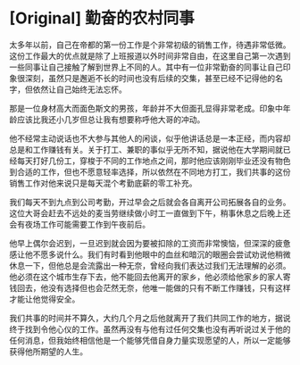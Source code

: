 # [Original] 勤奋的农村同事


太多年以前，自己在帝都的第一份工作是个非常初级的销售工作，待遇非常低微。这份工作最大的优点就是除了上班报道以外时间非常自由，在这里自己第一次遇到一些同事让自己接触了解到世界上不同的人。其中有一位非常勤奋的同事让自己印象很深刻，虽然只是邂逅不长的时间也没有后续的交集，甚至已经不记得他的名字，但依然让自己始终无法忘怀。

那是一位身材高大而面色斯文的男孩，年龄并不大但面孔显得非常老成。印象中年龄应该比我还小几岁但总让我有想要称呼他大哥的冲动。

他不经常主动说话也不大参与其他人的闲谈，似乎他讲话总是一本正经，而内容却总是和工作赚钱有关。关于打工、兼职的事似乎无所不知，据说他在大学期间就已经每天打好几份工，穿梭于不同的工作地点之间，那时他应该刚刚毕业还没有物色到合适的工作，但也不愿意轻率选择，所以依然在不同地方打工，我们共事的这份销售工作对他来说只是每天混个考勤底薪的零工补充。

我们每天不到九点到公司考勤，开过早会之后就会各自离开公司拓展各自的业务。这位大哥会赶去不远处的麦当劳继续做小时工一直做到下午，稍事休息之后晚上还会有夜场工作可能需要工作到午夜前后。

他早上偶尔会迟到，一旦迟到就会因为要被扣除的工资而非常懊恼，但深深的疲惫感让他不愿多说什么。我们有时看到他眼中的血丝和暗沉的眼圈会尝试劝说他稍微休息一下，但他总是会流露出一种无奈，曾经向我们表达过我们无法理解的必须。他必须在这个城市生存下去，他不能回去他离开的家乡，他必须给他家乡的家人寄钱回去，他没有选择但也会茫然无奈，他唯一能做的只有不断工作赚钱，只有这样才能让他觉得安全。

我们共事的时间并不算久，大约几个月之后他就离开了我们共同工作的地方，据说终于找到令他心仪的工作。虽然再没有与他有过任何交集也没有再听说过关于他的任何消息，但我始终相信他是一个能够凭借自身力量实现愿望的人，所以一定能够获得他所期望的人生。
